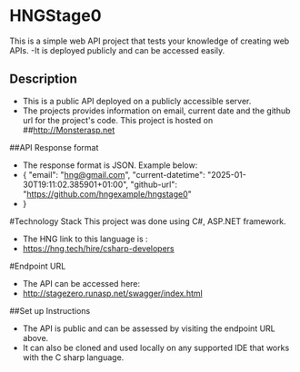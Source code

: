 # HNGStage0
This is a simple web API project that tests your knowledge of creating web APIs. 
 -It is deployed publicly and can be accessed easily.

## Description
 - This is a public API deployed on a publicly accessible server.
 - The projects provides information on email, current date and the github url for the project's code. This project is hosted on ##http://Monsterasp.net 

##API Response format
 - The response format is JSON. Example below:
  - {
    "email": "hng@gmail.com",
    "current-datetime": "2025-01-30T19:11:02.385901+01:00",
     "github-url": "https://github.com/hngexample/hngstage0"
 - }

#Technology Stack
This project was done using C#, ASP.NET framework. 
 - The HNG link to this language is :
 - https://hng.tech/hire/csharp-developers

#Endpoint URL
 - The API can be accessed here: 
 - http://stagezero.runasp.net/swagger/index.html

##Set up Instructions
 - The API is public and can be assessed by visiting the endpoint URL above.
 - It can also be cloned and used locally on any supported IDE that works with the C sharp language.



